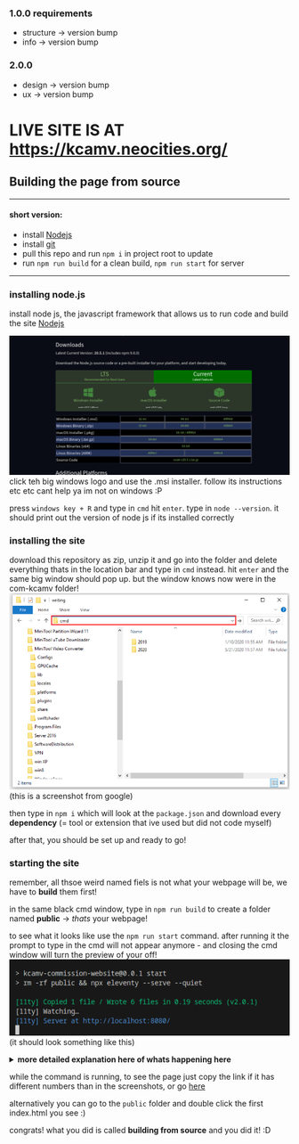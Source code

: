 ### 1.0.0 requirements
- structure -> version bump
- info -> version bump
### 2.0.0
- design -> version bump
- ux -> version bump

# LIVE SITE IS AT https://kcamv.neocities.org/

## Building the page from source

---
#### short version:
  - install [Nodejs](https://nodejs.org/en/download/current) 
  - install [git](https://git-scm.com/book/en/v2/Getting-Started-Installing-Git)
  - pull this repo and run `npm i` in project root to update
  - run `npm run build` for a clean build, `npm run start` for server

---

### installing node.js
install node js, the javascript framework that allows us to run code and build the site
[Nodejs](https://nodejs.org/en/download/current)

![nodejs installation page](docs/nodejs.png)
click teh big windows logo and use the .msi installer. follow its instructions etc etc cant help ya im not on windows :P

press `windows key + R` and type in `cmd` hit `enter`. type in `node --version`. it should print out the version of node js if its installed correctly


### installing the site
download this repository as zip, unzip it and go into the folder and delete everything thats in the location bar and type in `cmd` instead. hit `enter` and the same big window should pop up. but the window knows now were in the com-kcamv folder!
![folder view with cmd in navigation typed in](docs/cmdinfolder.png)
(this is a screenshot from google)



then type in `npm i` which will look at the `package.json` and download every **dependency** (= tool or extension that ive used but did not code myself)

after that, you should be set up and ready to go!

### starting the site

remember, all thsoe weird named fiels is not what your webpage will be, we have to **build** them first!

in the same black cmd window, type in `npm run build` to create a folder named **public** -> *thats* your webpage! 

to see what it looks like use the `npm run start` command. after running it the prompt to type in the cmd will not appear anymore - and closing the cmd window will turn the preview of your off! 
![Alt text](docs/npmstartconsole.png)
(it should look something like this)

<details>
<summary style="cursor:poiner;"><b>more detailed explanation here of whats happening here</b>

</summary>

this is the output of the eleventy **dev server** - it creates a live preview of your bult page (the one in `public`!) its cool because you dont have to rerun the build command, it automatically builds and displays the pagewhenever it detects a change on disk, like when you save a file!

1. `> kcamv-commission-website@0.0.1 start` what website is being started @ version number
2. `rm -rf public && npx eleventy --serve --quiet`:
   - remove (`rm`) iself, all sub-olders and files (`-rf`) from the foler `public`
   - and (`&&`)  start eleventy (`npx eleventy`) in the server mode (`--serve`) but dont print too many thing into the consoel (`--quiet`)
3. the [11ty] prefixed lines are the output - what the eleventy server is telling us!
   1.  `Copied 1 file` means it copy pasted 1 file without makign any changes
   2.  `Wrote 6 files` means it had to do some modification in 6 files, usually those ending with .njk or .md `in 0.20 seconds` and that's your version `(v2.0.1)`!
4. `Watching…` is letting you know that when you make a change to, lets say `index.njk`, it will automatically build that file into a good .html and automatically display it in your browser, no reloading necessary #devServer
5. `Server at http://localhost:8080/` - this is self explanatory, you can open this link like any webpage, since it's a locally hosted website! its only on your computer, but it behaves liem any "real" one :P
</details>

while the command is running, to see the page just copy the link if it has different numbers than in the screenshots, or go [here](http://localhost:8080/)

alternatively you can go to the `public` folder and double click the first index.html you see :)


congrats! what you did is called **building from source** and you did it! :D
